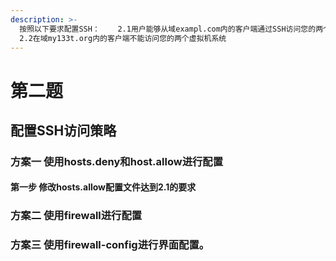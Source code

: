 ```yaml
---
description: >-
  按照以下要求配置SSH：    2.1用户能够从域exampl.com内的客户端通过SSH访问您的两个虚拟机系统      
  2.2在域my133t.org内的客户端不能访问您的两个虚拟机系统
---
```


# 第二题

## 配置SSH访问策略

### 方案一   使用hosts.deny和host.allow进行配置

#### 第一步  修改hosts.allow配置文件达到2.1的要求



### 方案二  使用firewall进行配置

### 方案三  使用firewall-config进行界面配置。

